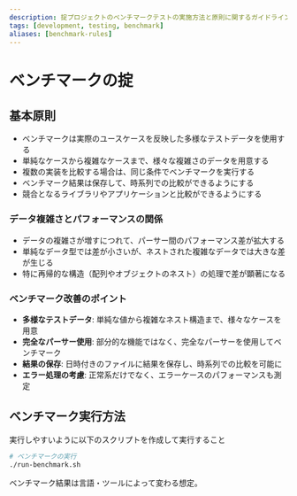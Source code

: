 ```yaml
---
description: 掟プロジェクトのベンチマークテストの実施方法と原則に関するガイドライン
tags: [development, testing, benchmark]
aliases: [benchmark-rules]
---
```


# ベンチマークの掟

## 基本原則

- ベンチマークは実際のユースケースを反映した多様なテストデータを使用する
- 単純なケースから複雑なケースまで、様々な複雑さのデータを用意する
- 複数の実装を比較する場合は、同じ条件でベンチマークを実行する
- ベンチマーク結果は保存して、時系列での比較ができるようにする
- 競合となるライブラリやアプリケーションと比較ができるようにする

### データ複雑さとパフォーマンスの関係

- データの複雑さが増すにつれて、パーサー間のパフォーマンス差が拡大する
- 単純なデータ型では差が小さいが、ネストされた複雑なデータでは大きな差が生じる
- 特に再帰的な構造（配列やオブジェクトのネスト）の処理で差が顕著になる

### ベンチマーク改善のポイント

- **多様なテストデータ**: 単純な値から複雑なネスト構造まで、様々なケースを用意
- **完全なパーサー使用**: 部分的な機能ではなく、完全なパーサーを使用してベンチマーク
- **結果の保存**: 日時付きのファイルに結果を保存し、時系列での比較を可能に
- **エラー処理の考慮**: 正常系だけでなく、エラーケースのパフォーマンスも測定

## ベンチマーク実行方法

実行しやすいように以下のスクリプトを作成して実行すること

```bash
# ベンチマークの実行
./run-benchmark.sh
```

ベンチマーク結果は言語・ツールによって変わる想定。